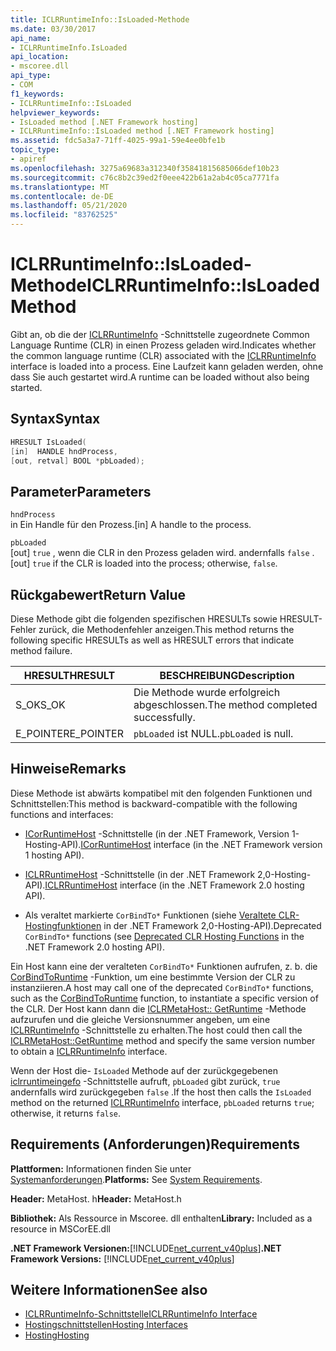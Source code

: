 ```yaml
---
title: ICLRRuntimeInfo::IsLoaded-Methode
ms.date: 03/30/2017
api_name:
- ICLRRuntimeInfo.IsLoaded
api_location:
- mscoree.dll
api_type:
- COM
f1_keywords:
- ICLRRuntimeInfo::IsLoaded
helpviewer_keywords:
- IsLoaded method [.NET Framework hosting]
- ICLRRuntimeInfo::IsLoaded method [.NET Framework hosting]
ms.assetid: fdc5a3a7-71ff-4025-99a1-59e4ee0bfe1b
topic_type:
- apiref
ms.openlocfilehash: 3275a69683a312340f35841815685066def10b23
ms.sourcegitcommit: c76c8b2c39ed2f0eee422b61a2ab4c05ca7771fa
ms.translationtype: MT
ms.contentlocale: de-DE
ms.lasthandoff: 05/21/2020
ms.locfileid: "83762525"
---
```

# <a name="iclrruntimeinfoisloaded-method"></a><span data-ttu-id="6f39a-102">ICLRRuntimeInfo::IsLoaded-Methode</span><span class="sxs-lookup"><span data-stu-id="6f39a-102">ICLRRuntimeInfo::IsLoaded Method</span></span>
<span data-ttu-id="6f39a-103">Gibt an, ob die der [ICLRRuntimeInfo](iclrruntimeinfo-interface.md) -Schnittstelle zugeordnete Common Language Runtime (CLR) in einen Prozess geladen wird.</span><span class="sxs-lookup"><span data-stu-id="6f39a-103">Indicates whether the common language runtime (CLR) associated with the [ICLRRuntimeInfo](iclrruntimeinfo-interface.md) interface is loaded into a process.</span></span> <span data-ttu-id="6f39a-104">Eine Laufzeit kann geladen werden, ohne dass Sie auch gestartet wird.</span><span class="sxs-lookup"><span data-stu-id="6f39a-104">A runtime can be loaded without also being started.</span></span>  
  
## <a name="syntax"></a><span data-ttu-id="6f39a-105">Syntax</span><span class="sxs-lookup"><span data-stu-id="6f39a-105">Syntax</span></span>  
  
```cpp  
HRESULT IsLoaded(  
[in]  HANDLE hndProcess,  
[out, retval] BOOL *pbLoaded);  
```  
  
## <a name="parameters"></a><span data-ttu-id="6f39a-106">Parameter</span><span class="sxs-lookup"><span data-stu-id="6f39a-106">Parameters</span></span>  
 `hndProcess`  
 <span data-ttu-id="6f39a-107">in Ein Handle für den Prozess.</span><span class="sxs-lookup"><span data-stu-id="6f39a-107">[in] A handle to the process.</span></span>  
  
 `pbLoaded`  
 <span data-ttu-id="6f39a-108">[out] `true` , wenn die CLR in den Prozess geladen wird. andernfalls `false` .</span><span class="sxs-lookup"><span data-stu-id="6f39a-108">[out] `true` if the CLR is loaded into the process; otherwise, `false`.</span></span>  
  
## <a name="return-value"></a><span data-ttu-id="6f39a-109">Rückgabewert</span><span class="sxs-lookup"><span data-stu-id="6f39a-109">Return Value</span></span>  
 <span data-ttu-id="6f39a-110">Diese Methode gibt die folgenden spezifischen HRESULTs sowie HRESULT-Fehler zurück, die Methodenfehler anzeigen.</span><span class="sxs-lookup"><span data-stu-id="6f39a-110">This method returns the following specific HRESULTs as well as HRESULT errors that indicate method failure.</span></span>  
  
|<span data-ttu-id="6f39a-111">HRESULT</span><span class="sxs-lookup"><span data-stu-id="6f39a-111">HRESULT</span></span>|<span data-ttu-id="6f39a-112">BESCHREIBUNG</span><span class="sxs-lookup"><span data-stu-id="6f39a-112">Description</span></span>|  
|-------------|-----------------|  
|<span data-ttu-id="6f39a-113">S_OK</span><span class="sxs-lookup"><span data-stu-id="6f39a-113">S_OK</span></span>|<span data-ttu-id="6f39a-114">Die Methode wurde erfolgreich abgeschlossen.</span><span class="sxs-lookup"><span data-stu-id="6f39a-114">The method completed successfully.</span></span>|  
|<span data-ttu-id="6f39a-115">E_POINTER</span><span class="sxs-lookup"><span data-stu-id="6f39a-115">E_POINTER</span></span>|<span data-ttu-id="6f39a-116">`pbLoaded` ist NULL.</span><span class="sxs-lookup"><span data-stu-id="6f39a-116">`pbLoaded` is null.</span></span>|  
  
## <a name="remarks"></a><span data-ttu-id="6f39a-117">Hinweise</span><span class="sxs-lookup"><span data-stu-id="6f39a-117">Remarks</span></span>  
 <span data-ttu-id="6f39a-118">Diese Methode ist abwärts kompatibel mit den folgenden Funktionen und Schnittstellen:</span><span class="sxs-lookup"><span data-stu-id="6f39a-118">This method is backward-compatible with the following functions and interfaces:</span></span>  
  
- <span data-ttu-id="6f39a-119">[ICorRuntimeHost](icorruntimehost-interface.md) -Schnittstelle (in der .NET Framework, Version 1-Hosting-API).</span><span class="sxs-lookup"><span data-stu-id="6f39a-119">[ICorRuntimeHost](icorruntimehost-interface.md) interface (in the .NET Framework version 1 hosting API).</span></span>  
  
- <span data-ttu-id="6f39a-120">[ICLRRuntimeHost](iclrruntimehost-interface.md) -Schnittstelle (in der .NET Framework 2,0-Hosting-API).</span><span class="sxs-lookup"><span data-stu-id="6f39a-120">[ICLRRuntimeHost](iclrruntimehost-interface.md) interface (in the .NET Framework 2.0 hosting API).</span></span>  
  
- <span data-ttu-id="6f39a-121">Als veraltet markierte `CorBindTo*` Funktionen (siehe [Veraltete CLR-Hostingfunktionen](deprecated-clr-hosting-functions.md) in der .NET Framework 2,0-Hosting-API).</span><span class="sxs-lookup"><span data-stu-id="6f39a-121">Deprecated `CorBindTo*` functions (see [Deprecated CLR Hosting Functions](deprecated-clr-hosting-functions.md) in the .NET Framework 2.0 hosting API).</span></span>  
  
 <span data-ttu-id="6f39a-122">Ein Host kann eine der veralteten `CorBindTo*` Funktionen aufrufen, z. b. die [CorBindToRuntime](../../../../docs/framework/unmanaged-api/hosting/corbindtoruntime-function.md) -Funktion, um eine bestimmte Version der CLR zu instanziieren.</span><span class="sxs-lookup"><span data-stu-id="6f39a-122">A host may call one of the deprecated `CorBindTo*` functions, such as the [CorBindToRuntime](../../../../docs/framework/unmanaged-api/hosting/corbindtoruntime-function.md) function, to instantiate a specific version of the CLR.</span></span> <span data-ttu-id="6f39a-123">Der Host kann dann die [ICLRMetaHost:: GetRuntime](../../../../docs/framework/unmanaged-api/hosting/iclrmetahost-getruntime-method.md) -Methode aufzurufen und die gleiche Versionsnummer angeben, um eine [ICLRRuntimeInfo](iclrruntimeinfo-interface.md) -Schnittstelle zu erhalten.</span><span class="sxs-lookup"><span data-stu-id="6f39a-123">The host could then call the [ICLRMetaHost::GetRuntime](../../../../docs/framework/unmanaged-api/hosting/iclrmetahost-getruntime-method.md) method and specify the same version number to obtain a [ICLRRuntimeInfo](iclrruntimeinfo-interface.md) interface.</span></span>  
  
 <span data-ttu-id="6f39a-124">Wenn der Host die- `IsLoaded` Methode auf der zurückgegebenen [iclrruntimeingefo](iclrruntimeinfo-interface.md) -Schnittstelle aufruft, `pbLoaded` gibt zurück, `true` andernfalls wird zurückgegeben `false` .</span><span class="sxs-lookup"><span data-stu-id="6f39a-124">If the host then calls the `IsLoaded` method on the returned [ICLRRuntimeInfo](iclrruntimeinfo-interface.md) interface, `pbLoaded` returns `true`; otherwise, it returns `false`.</span></span>  
  
## <a name="requirements"></a><span data-ttu-id="6f39a-125">Requirements (Anforderungen)</span><span class="sxs-lookup"><span data-stu-id="6f39a-125">Requirements</span></span>  
 <span data-ttu-id="6f39a-126">**Plattformen:** Informationen finden Sie unter [Systemanforderungen](../../get-started/system-requirements.md).</span><span class="sxs-lookup"><span data-stu-id="6f39a-126">**Platforms:** See [System Requirements](../../get-started/system-requirements.md).</span></span>  
  
 <span data-ttu-id="6f39a-127">**Header:** MetaHost. h</span><span class="sxs-lookup"><span data-stu-id="6f39a-127">**Header:** MetaHost.h</span></span>  
  
 <span data-ttu-id="6f39a-128">**Bibliothek:** Als Ressource in Mscoree. dll enthalten</span><span class="sxs-lookup"><span data-stu-id="6f39a-128">**Library:** Included as a resource in MSCorEE.dll</span></span>  
  
 <span data-ttu-id="6f39a-129">**.NET Framework Versionen:**[!INCLUDE[net_current_v40plus](../../../../includes/net-current-v40plus-md.md)]</span><span class="sxs-lookup"><span data-stu-id="6f39a-129">**.NET Framework Versions:** [!INCLUDE[net_current_v40plus](../../../../includes/net-current-v40plus-md.md)]</span></span>  
  
## <a name="see-also"></a><span data-ttu-id="6f39a-130">Weitere Informationen</span><span class="sxs-lookup"><span data-stu-id="6f39a-130">See also</span></span>

- [<span data-ttu-id="6f39a-131">ICLRRuntimeInfo-Schnittstelle</span><span class="sxs-lookup"><span data-stu-id="6f39a-131">ICLRRuntimeInfo Interface</span></span>](iclrruntimeinfo-interface.md)
- [<span data-ttu-id="6f39a-132">Hostingschnittstellen</span><span class="sxs-lookup"><span data-stu-id="6f39a-132">Hosting Interfaces</span></span>](hosting-interfaces.md)
- [<span data-ttu-id="6f39a-133">Hosting</span><span class="sxs-lookup"><span data-stu-id="6f39a-133">Hosting</span></span>](index.md)
